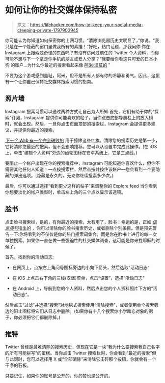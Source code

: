 # 如何让你的社交媒体保持私密

> 原文：<https://lifehacker.com/how-to-keep-your-social-media-creeping-private-1797903945>

你可能认为你知道如何保密你的上网习惯。“清除浏览器历史太明显了，”你说。"我只是在一个隐蔽的窗口里做我所有的素描！"好吧，热门话题，那我问你:你在 Instagram 上搜索过奇怪的东西吗？有没有访问过前任的 Twitter 个人资料，而你可能不想与下一个拿走你手机的朋友或爱人分享？“我要给你看这只可爱的日本小狗 的账户...为什么你最近的搜索看起来像 [阿米·汉莫的](http://decider.com/2017/03/13/armie-hammer-rope-bondage-twitter/) ”



不要为这个游戏感到羞耻，阿米，但不是所有人都有你的冷静和勇气。因此，这里有一个让你自己保持社交媒体搜索习惯的指南。

## 照片墙

Instagram 搜索习惯可以通过两种方式让自己为人所知:首先，它们有助于你的“探索”订阅，Instagram 提供你可能喜欢的帖子，当你点击底部导航栏上的放大镜时，就会出现。然后，一旦你点击页面顶部的搜索栏，Instagram 会提供更多建议，并提供你最近的搜索。

[*下一个 Web* 有一个完全破败的](https://thenextweb.com/apps/2017/08/15/heres-keep-instagram-creeping-low/#.tnw_1xA3IC7L) 用于擦除这些红旗。清除您的搜索历史是第一步，它将清除您最近的搜索，但不会影响推荐。您可以从设置中完成此操作。(在 iOS 上，单击“编辑个人资料”旁边的齿轮图标在安卓系统上，它是三点线。)

要阻止一个帐户出现在你的搜索推荐中，Instagram 可能知道你喜欢什么，但你不需要其他任何人知道！—点按搜索栏，然后点按并按住该帐户—您会看到一个要隐藏的弹出选项。(隐藏是永久的，无论你继续搜索多少次。)

最后，你可以通过选择“看到更少这样的帖子”来调整你的 Explore feed 当你看到你想要淡化的帐户类型时，单击左上角的三个点以显示该选项。

## **脸书**

点击脸书搜索栏，是的，有你最近的搜索。太有用了，脸书！幸运的是，正如 [*信息周刊*指出的](http://www.informationweek.com/software/social/how-to-delete-facebook-google-twitter-search-data/d/d-id/1141591) ，你可以清除你的脸书搜索历史，或者删除个别条目。但是预先警告一下:你将看到的不仅仅是你的热门搜索词集合，而是你在脸书上进行的每一次单独搜索。如果你一直在做一些强迫性的社交媒体调查，这可能是你来找耶稣的时候了。

首先，找到你的活动日志:

*   在网页上，点按右上角问号图标旁边的小向下箭头，然后选取“活动日志”

*   在 iOS 上点击右下角的三线(汉堡)菜单，点击“设置”，选择“活动日志”

*   在 Android 上，导航到您的个人资料，然后点击您的个人资料照片下方的“活动日志”。

然后点击“过滤”并选择“搜索”对地毯式搜索使用“清除搜索”，或者使用单个搜索旁边的阻止图标将它们从日志中删除。(如果你有十几个搜索你小学暗恋对象的例子，你必须把它们都删除掉。)

## 推特

Twitter 曾经是最难清除的搜索历史，但现在它是一块“我为什么要搜索我自己名字的所有可能拼写”的蛋糕。当你点击 Twitter 搜索栏时，你会看到“最近的搜索”但与此同时，您可以选择用 X 或“全部清除”来清除它击碎那个按钮，你就会有一个干净的石板。

只要记住，如果你的账号是公开的，你的赞也是公开的。